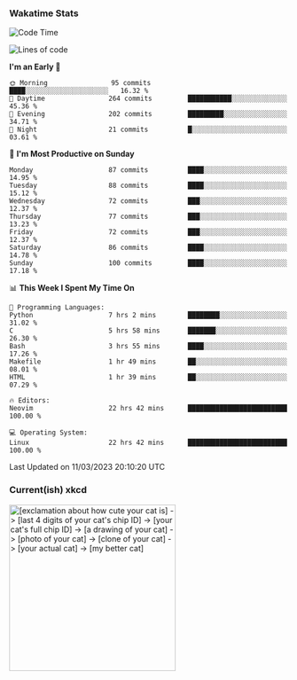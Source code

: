 ### Wakatime Stats
<!--START_SECTION:waka-->
![Code Time](http://img.shields.io/badge/Code%20Time-1%2C499%20hrs%2035%20mins-blue)

![Lines of code](https://img.shields.io/badge/From%20Hello%20World%20I%27ve%20Written-466.3%20thousand%20lines%20of%20code-blue)

**I'm an Early 🐤** 

```text
🌞 Morning                95 commits          ████░░░░░░░░░░░░░░░░░░░░░   16.32 % 
🌆 Daytime                264 commits         ███████████░░░░░░░░░░░░░░   45.36 % 
🌃 Evening                202 commits         █████████░░░░░░░░░░░░░░░░   34.71 % 
🌙 Night                  21 commits          █░░░░░░░░░░░░░░░░░░░░░░░░   03.61 % 
```
📅 **I'm Most Productive on Sunday** 

```text
Monday                   87 commits          ████░░░░░░░░░░░░░░░░░░░░░   14.95 % 
Tuesday                  88 commits          ████░░░░░░░░░░░░░░░░░░░░░   15.12 % 
Wednesday                72 commits          ███░░░░░░░░░░░░░░░░░░░░░░   12.37 % 
Thursday                 77 commits          ███░░░░░░░░░░░░░░░░░░░░░░   13.23 % 
Friday                   72 commits          ███░░░░░░░░░░░░░░░░░░░░░░   12.37 % 
Saturday                 86 commits          ████░░░░░░░░░░░░░░░░░░░░░   14.78 % 
Sunday                   100 commits         ████░░░░░░░░░░░░░░░░░░░░░   17.18 % 
```


📊 **This Week I Spent My Time On** 

```text
💬 Programming Languages: 
Python                   7 hrs 2 mins        ████████░░░░░░░░░░░░░░░░░   31.02 % 
C                        5 hrs 58 mins       ███████░░░░░░░░░░░░░░░░░░   26.30 % 
Bash                     3 hrs 55 mins       ████░░░░░░░░░░░░░░░░░░░░░   17.26 % 
Makefile                 1 hr 49 mins        ██░░░░░░░░░░░░░░░░░░░░░░░   08.01 % 
HTML                     1 hr 39 mins        ██░░░░░░░░░░░░░░░░░░░░░░░   07.29 % 

🔥 Editors: 
Neovim                   22 hrs 42 mins      █████████████████████████   100.00 % 

💻 Operating System: 
Linux                    22 hrs 42 mins      █████████████████████████   100.00 % 
```


 Last Updated on 11/03/2023 20:10:20 UTC
<!--END_SECTION:waka-->

### Current(ish) xkcd
<a id="xkcd-a" title="[exclamation about how cute your cat is] -> [last 4 digits of your cat's chip ID] -> [your cat's full chip ID] -> [a drawing of your cat] -> [photo of your cat] -> [clone of your cat] -> [your actual cat] -> [my better cat]" href="https://www.xkcd.com" target="_blank">
        <img align="center" id="xkcd-img" src="https://imgs.xkcd.com/comics/data_quality.png" alt="[exclamation about how cute your cat is] -> [last 4 digits of your cat's chip ID] -> [your cat's full chip ID] -> [a drawing of your cat] -> [photo of your cat] -> [clone of your cat] -> [your actual cat] -> [my better cat]" height=300 />
</a>
